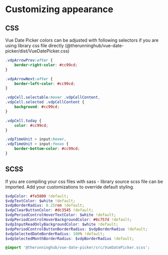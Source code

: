 # Customizing appearance

## CSS
Vue Date Picker colors can be adjusted with following selectors if you are using library css file directly (@therunninghub/vue-date-picker/dist/VueDatePicker.css)
```css
.vdpArrowPrev:after {
    border-right-color: #cc99cd;
}

.vdpArrowNext:after {
    border-left-color: #cc99cd;
}

.vdpCell.selectable:hover .vdpCellContent,
.vdpCell.selected .vdpCellContent {
    background: #cc99cd;
}

.vdpCell.today {
    color: #cc99cd;
}

.vdpTimeUnit > input:hover,
.vdpTimeUnit > input:focus {
    border-bottom-color: #cc99cd;
}
```

## SCSS
If you are compiling your css files with sass - library source scss file can be imported.
Add your customizations to override default styling.

```scss
$vdpColor: #fe5800 !default;
$vdpTextColor: $white !default;
$vdpBorderRadius: 0.25rem !default;
$vdpClearButtonColor: #dc3545 !default;
$vdpPeriodControlHoverTextColor: $white !default;
$vdpPeriodControlHoverBackgroundColor: #6c757d !default;
$vdpInputReadOnlyBackgroundColor: $white !default;
$vdpPeriodControlButtonBorderRadius: $vdpBorderRadius !default;
$vdpSelectedDateBorderRadius: 100% !default;
$vdpSelectedMonthBorderRadius: $vdpBorderRadius !default;

@import '@therunninghub/vue-date-picker/src/VueDatePicker.scss';
```
